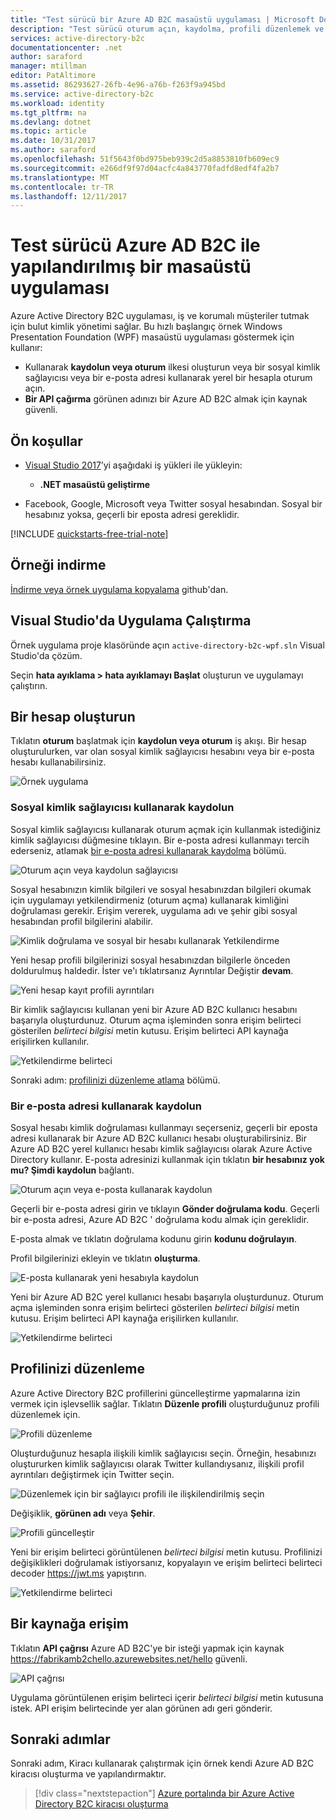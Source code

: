 ```yaml
---
title: "Test sürücü bir Azure AD B2C masaüstü uygulaması | Microsoft Docs"
description: "Test sürücü oturum açın, kaydolma, profili düzenlemek ve bir Azure AD B2C test ortamı'nı kullanarak kullanıcı Yolculuklar parola sıfırlama"
services: active-directory-b2c
documentationcenter: .net
author: saraford
manager: mtillman
editor: PatAltimore
ms.assetid: 86293627-26fb-4e96-a76b-f263f9a945bd
ms.service: active-directory-b2c
ms.workload: identity
ms.tgt_pltfrm: na
ms.devlang: dotnet
ms.topic: article
ms.date: 10/31/2017
ms.author: saraford
ms.openlocfilehash: 51f5643f0bd975beb939c2d5a8853810fb609ec9
ms.sourcegitcommit: e266df9f97d04acfc4a843770fadfd8edf4fa2b7
ms.translationtype: MT
ms.contentlocale: tr-TR
ms.lasthandoff: 12/11/2017
---
```

# <a name="test-drive-a-desktop-application-configured-with-azure-ad-b2c"></a>Test sürücü Azure AD B2C ile yapılandırılmış bir masaüstü uygulaması

Azure Active Directory B2C uygulaması, iş ve korumalı müşteriler tutmak için bulut kimlik yönetimi sağlar.  Bu hızlı başlangıç örnek Windows Presentation Foundation (WPF) masaüstü uygulaması göstermek için kullanır:

* Kullanarak **kaydolun veya oturum** ilkesi oluşturun veya bir sosyal kimlik sağlayıcısı veya bir e-posta adresi kullanarak yerel bir hesapla oturum açın. 
* **Bir API çağırma** görünen adınızı bir Azure AD B2C almak için kaynak güvenli.

## <a name="prerequisites"></a>Ön koşullar

* [Visual Studio 2017](https://www.visualstudio.com/downloads/)’yi aşağıdaki iş yükleri ile yükleyin:
    - **.NET masaüstü geliştirme**

* Facebook, Google, Microsoft veya Twitter sosyal hesabından. Sosyal bir hesabınız yoksa, geçerli bir eposta adresi gereklidir.

[!INCLUDE [quickstarts-free-trial-note](../../includes/quickstarts-free-trial-note.md)]

## <a name="download-the-sample"></a>Örneği indirme

[İndirme veya örnek uygulama kopyalama](https://github.com/Azure-Samples/active-directory-b2c-dotnet-desktop) github'dan.

## <a name="run-the-app-in-visual-studio"></a>Visual Studio'da Uygulama Çalıştırma

Örnek uygulama proje klasöründe açın `active-directory-b2c-wpf.sln` Visual Studio'da çözüm. 

Seçin **hata ayıklama > hata ayıklamayı Başlat** oluşturun ve uygulamayı çalıştırın. 

## <a name="create-an-account"></a>Bir hesap oluşturun

Tıklatın **oturum** başlatmak için **kaydolun veya oturum** iş akışı. Bir hesap oluşturulurken, var olan sosyal kimlik sağlayıcısı hesabını veya bir e-posta hesabı kullanabilirsiniz.

![Örnek uygulama](media/active-directory-b2c-quickstarts-desktop-app/wpf-sample-application.png)

### <a name="sign-up-using-a-social-identity-provider"></a>Sosyal kimlik sağlayıcısı kullanarak kaydolun

Sosyal kimlik sağlayıcısı kullanarak oturum açmak için kullanmak istediğiniz kimlik sağlayıcısı düğmesine tıklayın. Bir e-posta adresi kullanmayı tercih ederseniz, atlamak [bir e-posta adresi kullanarak kaydolma](#sign-up-using-an-email-address) bölümü.

![Oturum açın veya kaydolun sağlayıcısı](media/active-directory-b2c-quickstarts-desktop-app/sign-in-or-sign-up-wpf.png)

Sosyal hesabınızın kimlik bilgileri ve sosyal hesabınızdan bilgileri okumak için uygulamayı yetkilendirmeniz (oturum açma) kullanarak kimliğini doğrulaması gerekir. Erişim vererek, uygulama adı ve şehir gibi sosyal hesabından profil bilgilerini alabilir. 

![Kimlik doğrulama ve sosyal bir hesabı kullanarak Yetkilendirme](media/active-directory-b2c-quickstarts-desktop-app/twitter-authenticate-authorize-wpf.png)

Yeni hesap profili bilgilerinizi sosyal hesabınızdan bilgilerle önceden doldurulmuş haldedir. İster ve'ı tıklatırsanız Ayrıntılar Değiştir **devam**.

![Yeni hesap kayıt profili ayrıntıları](media/active-directory-b2c-quickstarts-desktop-app/new-account-sign-up-profile-details-wpf.png)

Bir kimlik sağlayıcısı kullanan yeni bir Azure AD B2C kullanıcı hesabını başarıyla oluşturdunuz. Oturum açma işleminden sonra erişim belirteci gösterilen *belirteci bilgisi* metin kutusu. Erişim belirteci API kaynağa erişilirken kullanılır.

![Yetkilendirme belirteci](media/active-directory-b2c-quickstarts-desktop-app/twitter-auth-token.png)

Sonraki adım: [profilinizi düzenleme atlama](#edit-your-profile) bölümü.

### <a name="sign-up-using-an-email-address"></a>Bir e-posta adresi kullanarak kaydolun

Sosyal hesabı kimlik doğrulaması kullanmayı seçerseniz, geçerli bir eposta adresi kullanarak bir Azure AD B2C kullanıcı hesabı oluşturabilirsiniz. Bir Azure AD B2C yerel kullanıcı hesabı kimlik sağlayıcısı olarak Azure Active Directory kullanır. E-posta adresinizi kullanmak için tıklatın **bir hesabınız yok mu? Şimdi kaydolun** bağlantı.

![Oturum açın veya e-posta kullanarak kaydolun](media/active-directory-b2c-quickstarts-desktop-app/sign-in-or-sign-up-email-wpf.png)

Geçerli bir e-posta adresi girin ve tıklayın **Gönder doğrulama kodu**. Geçerli bir e-posta adresi, Azure AD B2C ' doğrulama kodu almak için gereklidir.

E-posta almak ve tıklatın doğrulama kodunu girin **kodunu doğrulayın**.

Profil bilgilerinizi ekleyin ve tıklatın **oluşturma**.

![E-posta kullanarak yeni hesabıyla kaydolun](media/active-directory-b2c-quickstarts-desktop-app/sign-up-new-account-profile-email-wpf.png)

Yeni bir Azure AD B2C yerel kullanıcı hesabı başarıyla oluşturdunuz. Oturum açma işleminden sonra erişim belirteci gösterilen *belirteci bilgisi* metin kutusu. Erişim belirteci API kaynağa erişilirken kullanılır.

![Yetkilendirme belirteci](media/active-directory-b2c-quickstarts-desktop-app/twitter-auth-token.png)

## <a name="edit-your-profile"></a>Profilinizi düzenleme

Azure Active Directory B2C profillerini güncelleştirme yapmalarına izin vermek için işlevsellik sağlar. Tıklatın **Düzenle profili** oluşturduğunuz profili düzenlemek için.

![Profili düzenleme](media/active-directory-b2c-quickstarts-desktop-app/edit-profile-wpf.png)

Oluşturduğunuz hesapla ilişkili kimlik sağlayıcısı seçin. Örneğin, hesabınızı oluştururken kimlik sağlayıcısı olarak Twitter kullandıysanız, ilişkili profil ayrıntıları değiştirmek için Twitter seçin.

![Düzenlemek için bir sağlayıcı profili ile ilişkilendirilmiş seçin](media/active-directory-b2c-quickstarts-desktop-app/edit-account-choose-provider-wpf.png)

Değişiklik, **görünen adı** veya **Şehir**. 

![Profili güncelleştir](media/active-directory-b2c-quickstarts-desktop-app/update-profile-wpf.png)

Yeni bir erişim belirteci görüntülenen *belirteci bilgisi* metin kutusu. Profilinizi değişiklikleri doğrulamak istiyorsanız, kopyalayın ve erişim belirteci belirteci decoder https://jwt.ms yapıştırın.

![Yetkilendirme belirteci](media/active-directory-b2c-quickstarts-desktop-app/twitter-auth-token.png)

## <a name="access-a-resource"></a>Bir kaynağa erişim

Tıklatın **API çağrısı** Azure AD B2C'ye bir isteği yapmak için kaynak https://fabrikamb2chello.azurewebsites.net/hello güvenli. 

![API çağrısı](media/active-directory-b2c-quickstarts-desktop-app/call-api-wpf.png)

Uygulama görüntülenen erişim belirteci içerir *belirteci bilgisi* metin kutusuna istek. API erişim belirtecinde yer alan görünen adı geri gönderir.

## <a name="next-steps"></a>Sonraki adımlar

Sonraki adım, Kiracı kullanarak çalıştırmak için örnek kendi Azure AD B2C kiracısı oluşturma ve yapılandırmaktır. 

> [!div class="nextstepaction"]
> [Azure portalında bir Azure Active Directory B2C kiracısı oluşturma](active-directory-b2c-get-started.md)
